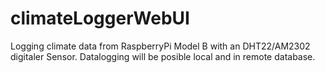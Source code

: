 # climateLoggerWebUI
Logging climate data from RaspberryPi Model B with an DHT22/AM2302 digitaler Sensor. Datalogging will be posible local and in remote database. 
